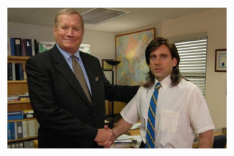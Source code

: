<p align="center"> 

  <a> 
    <img alt="Project Tracker" src="https://github.com/AdriMF99/assets/blob/main/chamba.png?raw=true">
  </a> 
  &emsp;
</p>
